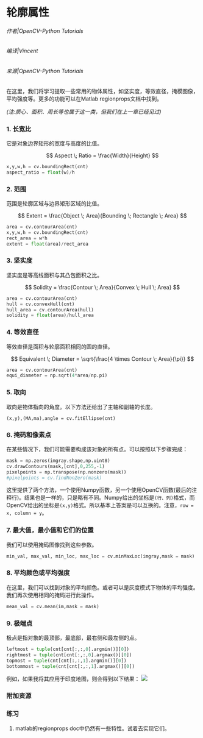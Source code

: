 # 轮廓属性

###### 作者|OpenCV-Python Tutorials
###### 编译|Vincent
###### 来源|OpenCV-Python Tutorials  

在这里，我们将学习提取一些常用的物体属性，如坚实度，等效直径，掩模图像，平均强度等。更多的功能可以在Matlab regionprops文档中找到。

*(注:质心、面积、周长等也属于这一类，但我们在上一章已经见过)*

### 1. 长宽比

它是对象边界矩形的宽度与高度的比值。

$$
Aspect \; Ratio = \frac{Width}{Height}
$$

```python
x,y,w,h = cv.boundingRect(cnt)
aspect_ratio = float(w)/h
```

### 2. 范围

范围是轮廓区域与边界矩形区域的比值。

$$
Extent = \frac{Object \; Area}{Bounding \; Rectangle \; Area}
$$

```python
area = cv.contourArea(cnt)
x,y,w,h = cv.boundingRect(cnt)
rect_area = w*h
extent = float(area)/rect_area
```

### 3. 坚实度

坚实度是等高线面积与其凸包面积之比。

$$
Solidity = \frac{Contour \; Area}{Convex \; Hull \; Area}
$$

```python
area = cv.contourArea(cnt)
hull = cv.convexHull(cnt)
hull_area = cv.contourArea(hull)
solidity = float(area)/hull_area
```

### 4. 等效直径

等效直径是面积与轮廓面积相同的圆的直径。

$$
Equivalent \; Diameter = \sqrt{\frac{4 \times Contour \; Area}{\pi}}
$$

```python
area = cv.contourArea(cnt)
equi_diameter = np.sqrt(4*area/np.pi)
```

### 5. 取向

取向是物体指向的角度。以下方法还给出了主轴和副轴的长度。

```
(x,y),(MA,ma),angle = cv.fitEllipse(cnt)
```

### 6. 掩码和像素点

在某些情况下，我们可能需要构成该对象的所有点。可以按照以下步骤完成：

```python
mask = np.zeros(imgray.shape,np.uint8)
cv.drawContours(mask,[cnt],0,255,-1)
pixelpoints = np.transpose(np.nonzero(mask))
#pixelpoints = cv.findNonZero(mask)
```

这里提供了两个方法，一个使用Numpy函数，另一个使用OpenCV函数(最后的注释行)。结果也是一样的，只是略有不同。Numpy给出的坐标是`(行、列)`格式，而OpenCV给出的坐标是`(x,y)`格式。所以基本上答案是可以互换的。注意，`row = x, column = y`。

### 7. 最大值，最小值和它们的位置

我们可以使用掩码图像找到这些参数。

```python
min_val, max_val, min_loc, max_loc = cv.minMaxLoc(imgray,mask = mask)
```

### 8. 平均颜色或平均强度

在这里，我们可以找到对象的平均颜色。或者可以是灰度模式下物体的平均强度。我们再次使用相同的掩码进行此操作。

```python
mean_val = cv.mean(im,mask = mask)
```

### 9. 极端点

极点是指对象的最顶部，最底部，最右侧和最左侧的点。

```python
leftmost = tuple(cnt[cnt[:,:,0].argmin()][0])
rightmost = tuple(cnt[cnt[:,:,0].argmax()][0])
topmost = tuple(cnt[cnt[:,:,1].argmin()][0])
bottommost = tuple(cnt[cnt[:,:,1].argmax()][0])
```

例如，如果我将其应用于印度地图，则会得到以下结果：
![](http://qiniu.aihubs.net/extremepoints.jpg)

### 附加资源

### 练习

1. matlab的regionprops doc中仍然有一些特性。试着去实现它们。